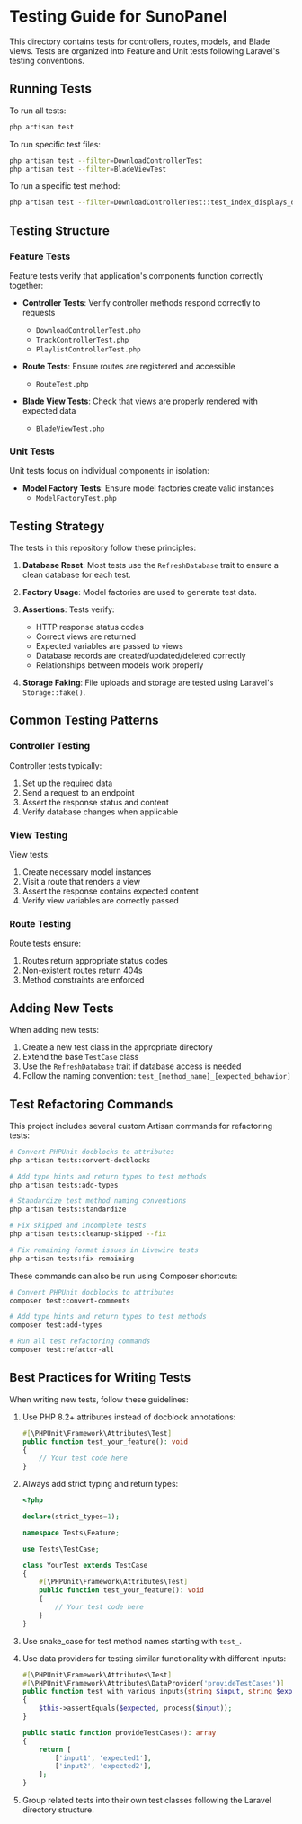 # Testing Guide for SunoPanel

This directory contains tests for controllers, routes, models, and Blade views. Tests are organized into Feature and Unit tests following Laravel's testing conventions.

## Running Tests

To run all tests:

```bash
php artisan test
```

To run specific test files:

```bash
php artisan test --filter=DownloadControllerTest
php artisan test --filter=BladeViewTest
```

To run a specific test method:

```bash
php artisan test --filter=DownloadControllerTest::test_index_displays_downloads
```

## Testing Structure

### Feature Tests

Feature tests verify that application's components function correctly together:

- **Controller Tests**: Verify controller methods respond correctly to requests
  - `DownloadControllerTest.php`
  - `TrackControllerTest.php`
  - `PlaylistControllerTest.php`

- **Route Tests**: Ensure routes are registered and accessible
  - `RouteTest.php`

- **Blade View Tests**: Check that views are properly rendered with expected data
  - `BladeViewTest.php`

### Unit Tests

Unit tests focus on individual components in isolation:

- **Model Factory Tests**: Ensure model factories create valid instances
  - `ModelFactoryTest.php`

## Testing Strategy

The tests in this repository follow these principles:

1. **Database Reset**: Most tests use the `RefreshDatabase` trait to ensure a clean database for each test.

2. **Factory Usage**: Model factories are used to generate test data.

3. **Assertions**: Tests verify:
   - HTTP response status codes
   - Correct views are returned
   - Expected variables are passed to views 
   - Database records are created/updated/deleted correctly
   - Relationships between models work properly

4. **Storage Faking**: File uploads and storage are tested using Laravel's `Storage::fake()`.

## Common Testing Patterns

### Controller Testing

Controller tests typically:
1. Set up the required data
2. Send a request to an endpoint
3. Assert the response status and content
4. Verify database changes when applicable

### View Testing

View tests:
1. Create necessary model instances
2. Visit a route that renders a view
3. Assert the response contains expected content
4. Verify view variables are correctly passed

### Route Testing

Route tests ensure:
1. Routes return appropriate status codes
2. Non-existent routes return 404s
3. Method constraints are enforced

## Adding New Tests

When adding new tests:

1. Create a new test class in the appropriate directory
2. Extend the base `TestCase` class
3. Use the `RefreshDatabase` trait if database access is needed
4. Follow the naming convention: `test_[method_name]_[expected_behavior]`

## Test Refactoring Commands

This project includes several custom Artisan commands for refactoring tests:

```bash
# Convert PHPUnit docblocks to attributes
php artisan tests:convert-docblocks

# Add type hints and return types to test methods
php artisan tests:add-types

# Standardize test method naming conventions
php artisan tests:standardize

# Fix skipped and incomplete tests
php artisan tests:cleanup-skipped --fix

# Fix remaining format issues in Livewire tests
php artisan tests:fix-remaining
```

These commands can also be run using Composer shortcuts:

```bash
# Convert PHPUnit docblocks to attributes
composer test:convert-comments

# Add type hints and return types to test methods
composer test:add-types

# Run all test refactoring commands
composer test:refactor-all
```

## Best Practices for Writing Tests

When writing new tests, follow these guidelines:

1. Use PHP 8.2+ attributes instead of docblock annotations:
   ```php
   #[\PHPUnit\Framework\Attributes\Test]
   public function test_your_feature(): void
   {
       // Your test code here
   }
   ```

2. Always add strict typing and return types:
   ```php
   <?php
   
   declare(strict_types=1);
   
   namespace Tests\Feature;
   
   use Tests\TestCase;
   
   class YourTest extends TestCase
   {
       #[\PHPUnit\Framework\Attributes\Test]
       public function test_your_feature(): void
       {
           // Your test code here
       }
   }
   ```

3. Use snake_case for test method names starting with `test_`.

4. Use data providers for testing similar functionality with different inputs:
   ```php
   #[\PHPUnit\Framework\Attributes\Test]
   #[\PHPUnit\Framework\Attributes\DataProvider('provideTestCases')]
   public function test_with_various_inputs(string $input, string $expected): void
   {
       $this->assertEquals($expected, process($input));
   }
   
   public static function provideTestCases(): array
   {
       return [
           ['input1', 'expected1'],
           ['input2', 'expected2'],
       ];
   }
   ```

5. Group related tests into their own test classes following the Laravel directory structure. 
